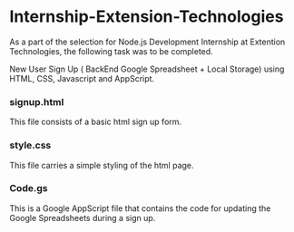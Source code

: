 # Internship-Extension-Technologies

As a part of the selection for Node.js Development Internship at Extention Technologies, the following task was to be completed.

New User Sign Up ( BackEnd Google Spreadsheet + Local Storage) using HTML, CSS, Javascript and AppScript.

### signup.html
This file consists of a basic html sign up form.

### style.css
This file carries a simple styling of the html page.

### Code.gs
This is a Google AppScript file that contains the code for updating the Google Spreadsheets during a sign up.
